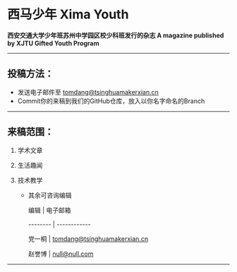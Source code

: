 



# 西马少年  Xima Youth

**西安交通大学少年班苏州中学园区校少科班发行的杂志  A magazine published by XJTU Gifted Youth Program**

---

## 投稿方法：

* 发送电子邮件至 tomdang@tsinghuamakerxian.cn
* Commit你的来稿到我们的GitHub仓库，放入以你名字命名的Branch

---

## 来稿范围：

1. 学术文章

2. 生活趣闻

3. 技术教学

   * 其余可咨询编辑 

     编辑 | 电子邮箱

     -------- | ------------

     党一桐 | tomdang@tsinghuamakerxian.cn

     赵誉博 | null@null.com

---

